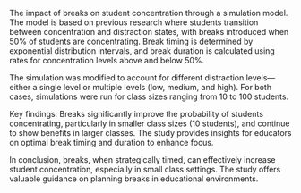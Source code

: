 The impact of breaks on student concentration through a simulation model. 
The model is based on previous research where students transition between concentration and distraction states, with breaks introduced when 50% of students are concentrating. Break timing is determined by exponential distribution intervals, and break duration is calculated using rates for concentration levels above and below 50%.

The simulation was modified to account for different distraction levels—either a single level or multiple levels (low, medium, and high). For both cases, simulations were run for class sizes ranging from 10 to 100 students.

Key findings:
Breaks significantly improve the probability of students concentrating, particularly in smaller class sizes (10 students), and continue to show benefits in larger classes.
The study provides insights for educators on optimal break timing and duration to enhance focus.

In conclusion, breaks, when strategically timed, can effectively increase student concentration, especially in small class settings. The study offers valuable guidance on planning breaks in educational environments.

